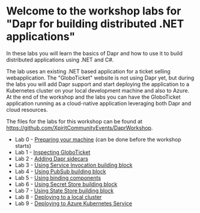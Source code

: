 # Welcome to the workshop labs for "Dapr for building distributed .NET applications"

In these labs you will learn the basics of Dapr and how to use it to build distributed applications using .NET and C#. 

The lab uses an existing .NET based application for a ticket selling webapplication. The "GloboTicket" website is not using Dapr yet, but during the labs you will add Dapr support and start deploying the application to a Kubernetes cluster on your local development machine and also to Azure. At the end of the workshop and the labs you can have the GloboTicket application running as a cloud-native application leveraging both Dapr and cloud resources.

The files for the labs for this workshop can be found at https://github.com/XpiritCommunityEvents/DaprWorkshop. 

- Lab 0 - [Preparing your machine](https://github.com/XpiritCommunityEvents/DaprWorkshop/wiki/Lab-0:-Preparing-your-machine) (can be done before the workshop starts)
- Lab 1 - [Inspecting GloboTicket](https://github.com/XpiritCommunityEvents/DaprWorkshop/wiki/Lab-1:-Inspecting-GloboTicket)
- Lab 2 - [Adding Dapr sidecars](https://github.com/XpiritCommunityEvents/DaprWorkshop/wiki/Lab-2:-Adding-Dapr-sidecars)
- Lab 3 - [Using Service Invocation building block](https://github.com/XpiritCommunityEvents/DaprWorkshop/wiki/Lab-3:-Using-Service-Invocation-block)
- Lab 4 - [Using PubSub building block](https://github.com/XpiritCommunityEvents/DaprWorkshop/wiki/Lab-4:-Using-PubSub-building-block)
- Lab 5 - [Using binding components](https://github.com/XpiritCommunityEvents/DaprWorkshop/wiki/Lab-5:-Using-binding-components)
- Lab 6 - [Using Secret Store building block](https://github.com/XpiritCommunityEvents/DaprWorkshop/wiki/Lab-6:-Using-Secret-Store-building-block)
- Lab 7 - [Using State Store building block](https://github.com/XpiritCommunityEvents/DaprWorkshop/wiki/Lab-7:-Using-State-Store-building-block)
- Lab 8 - [Deploying to a local cluster](https://github.com/XpiritCommunityEvents/DaprWorkshop/wiki/Lab-8:-Deploying-to-a-local-cluster)
- Lab 9 - [Deploying to Azure Kubernetes Service](https://github.com/XpiritCommunityEvents/DaprWorkshop/wiki/Lab-9---Deploying-to-Azure-Kubernetes-Service)